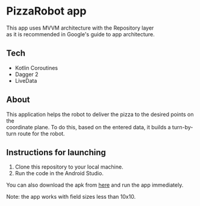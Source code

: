 # PizzaRobot app

This app uses MVVM architecture with the Repository layer  
as it is recommended in Google's guide to app architecture.


## Tech

 - Kotlin Coroutines
 - Dagger 2
 - LiveData
 
 
## About

This application helps the robot to deliver the pizza to the desired points on the  
coordinate plane. To do this, based on the entered data, it builds a turn-by-turn route for the robot.

## Instructions for launching

1. Clone this repository to your local machine.
2. Run the code in the Android Studio.

You can also download the apk from [here](https://github.com/papertigify/apk) and run the app immediately.

 
 Note: the app works with field sizes less than 10x10.
